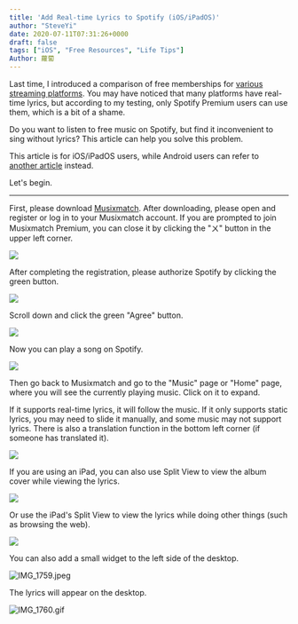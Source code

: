 ```yaml
---
title: 'Add Real-time Lyrics to Spotify (iOS/iPadOS)'
author: "SteveYi"
date: 2020-07-11T07:31:26+0000
draft: false
tags: ["iOS", "Free Resources", "Life Tips"]
Author: 蘿蔔
---
```


Last time, I introduced a comparison of free memberships for [various streaming platforms](https://blog.steveyi.net/free-streaming-music-compare/ "[2020 Latest] Comparison of Free Memberships for Major Streaming Platforms"). You may have noticed that many platforms have real-time lyrics, but according to my testing, only Spotify Premium users can use them, which is a bit of a shame. 

Do you want to listen to free music on Spotify, but find it inconvenient to sing without lyrics? This article can help you solve this problem.

This article is for iOS/iPadOS users, while Android users can refer to [another article](https://blog.steveyi.net/no-premium-spotify-dynamic-lyrics/) instead.

Let's begin.

---

First, please download [Musixmatch](https://apps.apple.com/tw/app/musixmatch/id448278467). After downloading, please open and register or log in to your Musixmatch account. If you are prompted to join Musixmatch Premium, you can close it by clicking the "ㄨ" button in the upper left corner.

![](https://static-a1.steveyi.net/media/blog/2020071106591523.png)

After completing the registration, please authorize Spotify by clicking the green button.

![](https://static-a1.steveyi.net/media/blog/2020071107003597.png)

Scroll down and click the green "Agree" button.

![](https://static-a1.steveyi.net/media/blog/2020071107012072.png)

Now you can play a song on Spotify.

![](https://blog.steveyi.net/wp-content/uploads/media/blog/2020071107042389.png)

Then go back to Musixmatch and go to the "Music" page or "Home" page, where you will see the currently playing music. Click on it to expand.

If it supports real-time lyrics, it will follow the music. If it only supports static lyrics, you may need to slide it manually, and some music may not support lyrics. There is also a translation function in the bottom left corner (if someone has translated it).

![](https://static-a1.steveyi.net/media/blog/2020071107271010.png)

If you are using an iPad, you can also use Split View to view the album cover while viewing the lyrics.

![](https://static-a1.steveyi.net/media/blog/2020071215492977.png)

Or use the iPad's Split View to view the lyrics while doing other things (such as browsing the web).

![](https://static-a1.steveyi.net/media/blog/2020071215540769.png)

You can also add a small widget to the left side of the desktop.

![IMG_1759.jpeg](https://blog.steveyi.net/wp-content/uploads/media/blog/2020071107274160.jpeg)

The lyrics will appear on the desktop.

![IMG_1760.gif](https://blog.steveyi.net/wp-content/uploads/media/blog/2020071107275851.gif)
